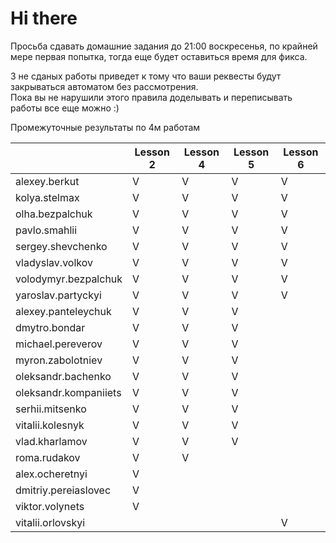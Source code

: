# Hi there

Просьба сдавать домашние задания до 21:00 воскресенья, по крайней мере первая попытка, 
тогда еще будет оставиться время для фикса.

3 не сданых работы приведет к тому что ваши реквесты будут закрываться автоматом без рассмотрения.  
Пока вы не нарушили этого правила доделывать и переписывать работы все еще можно :)

Промежуточные результаты по 4м работам    

|   	| Lesson 2	|  Lesson 4	 	|  Lesson 5 	|  Lesson 6 	|   
|---	|---	|---	|---	|---	|
|  alexey.berkut 	|  V 	|  V 	|  V 	|  V 	|
|  kolya.stelmax 	|  V 	|  V 	|  V 	|  V 	|
|  olha.bezpalchuk 	|  V 	|  V 	|  V 	|  V 	|
|  pavlo.smahlii  |  V 	|  V 	|  V 	|  V 	|
|  sergey.shevchenko	|  V 	|  V 	|  V 	|  V 	|
|  vladyslav.volkov	|  V 	|  V 	|  V 	|  V 	|
|  volodymyr.bezpalchuk	|  V 	|  V 	|  V 	|  V 	|
|  yaroslav.partyckyi	|  V 	|  V 	|  V 	|  V 	|
|  alexey.panteleychuk	|  V 	|  V 	|  V 	|   	|	
|  dmytro.bondar	|  V 	|  V 	|  V 	|   	|	
|  michael.pereverov	|  V 	|  V 	|  V 	|   	|	
|  myron.zabolotniev	|  V 	|  V 	|  V 	|   	|	
|  oleksandr.bachenko	|  V 	|  V 	|  V 	|   	|	
|  oleksandr.kompaniiets	|  V 	|  V 	|  V 	|   	|	
|  serhii.mitsenko	|  V 	|  V 	|  V 	|   	|	
|  vitalii.kolesnyk	|  V 	|  V 	|  V 	|   	|	
|  vlad.kharlamov	|  V 	|  V 	|  V 	|   	|	
|  roma.rudakov  |	V  |	V  |    |    |		
|  alex.ocheretnyi  |	 V  |    |    |    |			
|  dmitriy.pereiaslovec  |	 V  |     |    |    |			
|  viktor.volynets  | 	V  |    |    |    |			
|  vitalii.orlovskyi  |    |    |    	|  V  |
